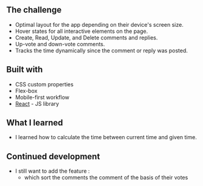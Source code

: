 ## The challenge

- Optimal layout for the app depending on their device's screen size.
- Hover states for all interactive elements on the page.
- Create, Read, Update, and Delete comments and replies.
- Up-vote and down-vote comments.
- Tracks the time dynamically since the comment or reply was posted.

## Built with

- CSS custom properties
- Flex-box
- Mobile-first workflow
- [React](https://reactjs.org/) - JS library

## What I learned

- I learned how to calculate the time between current time and given time.

## Continued development

- I still want to add the feature :
  - which sort the comments the comment of the basis of their votes
